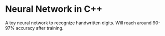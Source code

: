 
# Neural Network in C++
A toy neural network to recognize handwritten digits.
Will reach around 90-97% accuracy after training.